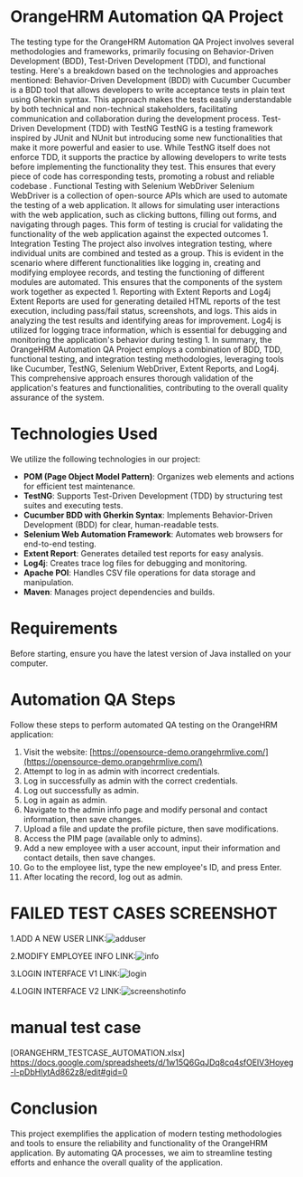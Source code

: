 # OrangeHRM Automation QA Project
The testing type for the OrangeHRM Automation QA Project involves several methodologies and frameworks, primarily focusing on Behavior-Driven Development (BDD), Test-Driven Development (TDD), and functional testing. Here's a breakdown based on the technologies and approaches mentioned:
Behavior-Driven Development (BDD) with Cucumber
Cucumber is a BDD tool that allows developers to write acceptance tests in plain text using Gherkin syntax. This approach makes the tests easily understandable by both technical and non-technical stakeholders, facilitating communication and collaboration during the development process.
Test-Driven Development (TDD) with TestNG
TestNG is a testing framework inspired by JUnit and NUnit but introducing some new functionalities that make it more powerful and easier to use. While TestNG itself does not enforce TDD, it supports the practice by allowing developers to write tests before implementing the functionality they test. This ensures that every piece of code has corresponding tests, promoting a robust and reliable codebase .
Functional Testing with Selenium WebDriver
Selenium WebDriver is a collection of open-source APIs which are used to automate the testing of a web application. It allows for simulating user interactions with the web application, such as clicking buttons, filling out forms, and navigating through pages. This form of testing is crucial for validating the functionality of the web application against the expected outcomes 1.
Integration Testing
The project also involves integration testing, where individual units are combined and tested as a group. This is evident in the scenario where different functionalities like logging in, creating and modifying employee records, and testing the functioning of different modules are automated. This ensures that the components of the system work together as expected 1.
Reporting with Extent Reports and Log4j
Extent Reports are used for generating detailed HTML reports of the test execution, including pass/fail status, screenshots, and logs. This aids in analyzing the test results and identifying areas for improvement. Log4j is utilized for logging trace information, which is essential for debugging and monitoring the application's behavior during testing 1.
In summary, the OrangeHRM Automation QA Project employs a combination of BDD, TDD, functional testing, and integration testing methodologies, leveraging tools like Cucumber, TestNG, Selenium WebDriver, Extent Reports, and Log4j. This comprehensive approach ensures thorough validation of the application's features and functionalities, contributing to the overall quality assurance of the system.
# Technologies Used

We utilize the following technologies in our project:

- **POM (Page Object Model Pattern)**: Organizes web elements and actions for efficient test maintenance.
- **TestNG**: Supports Test-Driven Development (TDD) by structuring test suites and executing tests.
- **Cucumber BDD with Gherkin Syntax**: Implements Behavior-Driven Development (BDD) for clear, human-readable tests.
- **Selenium Web Automation Framework**: Automates web browsers for end-to-end testing.
- **Extent Report**: Generates detailed test reports for easy analysis.
- **Log4j**: Creates trace log files for debugging and monitoring.
- **Apache POI**: Handles CSV file operations for data storage and manipulation.
- **Maven**: Manages project dependencies and builds.

# Requirements

Before starting, ensure you have the latest version of Java installed on your computer.

# Automation QA Steps

Follow these steps to perform automated QA testing on the OrangeHRM application:

1. Visit the website: [https://opensource-demo.orangehrmlive.com/](https://opensource-demo.orangehrmlive.com/)
2. Attempt to log in as admin with incorrect credentials.
3. Log in successfully as admin with the correct credentials.
4. Log out successfully as admin.
5. Log in again as admin.
6. Navigate to the admin info page and modify personal and contact information, then save changes.
7. Upload a file and update the profile picture, then save modifications.
8. Access the PIM page (available only to admins).
9. Add a new employee with a user account, input their information and contact details, then save changes.
10. Go to the employee list, type the new employee's ID, and press Enter.
11. After locating the record, log out as admin.

# FAILED TEST CASES SCREENSHOT
1.ADD A NEW USER LINK:![adduser](https://github.com/mamedras/OrangeHRM_TestNG_Cucumber_Selenium_Automation/assets/71017688/bb86fa52-8b3b-4f6a-ba68-6163b8b34678)

2.MODIFY EMPLOYEE INFO LINK:![info](https://github.com/mamedras/OrangeHRM_TestNG_Cucumber_Selenium_Automation/assets/71017688/5fc03d87-8eff-4d73-9d3c-b574c90edf97)

3.LOGIN INTERFACE V1 LINK:![login](https://github.com/mamedras/OrangeHRM_TestNG_Cucumber_Selenium_Automation/assets/71017688/441b365b-9979-4a7b-b133-0eb3dff867fa)


4.LOGIN INTERFACE V2 LINK:![screenshotinfo](https://github.com/mamedras/OrangeHRM_TestNG_Cucumber_Selenium_Automation/assets/71017688/0d736541-b379-4884-846b-e9af3bd66632)
 
# manual test case 
[ORANGEHRM_TESTCASE_AUTOMATION.xlsx] https://docs.google.com/spreadsheets/d/1w15Q6GqJDq8cq4sfOElV3Hoyeg-l-pDbHlytAd862z8/edit#gid=0

# Conclusion

This project exemplifies the application of modern testing methodologies and tools to ensure the reliability and functionality of the OrangeHRM application. By automating QA processes, we aim to streamline testing efforts and enhance the overall quality of the application.


